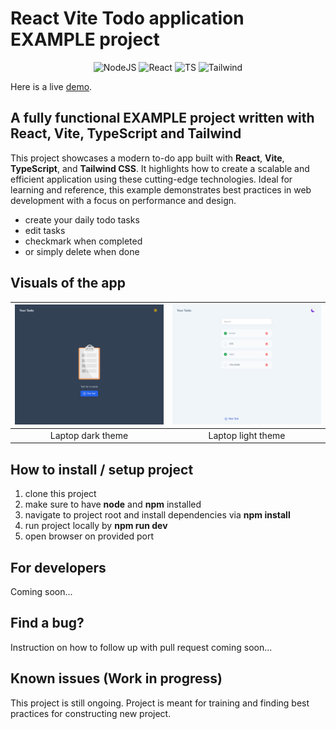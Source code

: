 # React Vite Todo application EXAMPLE project

<center>

![NodeJS](https://img.shields.io/badge/Node.js-43853D?style=for-the-badge&logo=node.js&logoColor=white)
![React](https://img.shields.io/badge/React-20232A?style=for-the-badge&logo=react&logoColor=61DAFB)
![TS](https://img.shields.io/badge/TypeScript-007ACC?style=for-the-badge&logo=typescript&logoColor=white)
![Tailwind](https://img.shields.io/badge/Tailwind_CSS-38B2AC?style=for-the-badge&logo=tailwind-css&logoColor=white)

</center>

Here is a live [demo](https://www.todoapp.valerianbahnik.from.hr).

## A fully functional EXAMPLE project written with React, Vite, TypeScript and Tailwind

This project showcases a modern to-do app built with **React**, **Vite**, **TypeScript**, and **Tailwind CSS**. It highlights how to create a scalable and efficient application using these cutting-edge technologies. Ideal for learning and reference, this example demonstrates best practices in web development with a focus on performance and design.

- create your daily todo tasks
- edit tasks
- checkmark when completed
- or simply delete when done

## Visuals of the app

| ![Laptop dark theme](/src//assets//laptop-todoapp-dark.png) | ![Laptop light theme](/src//assets//laptop-todoapp-light.png) |
| :---------------------------------------------------------: | :-----------------------------------------------------------: |
|                      Laptop dark theme                      |                      Laptop light theme                       |

## How to install / setup project

1. clone this project
2. make sure to have **node** and **npm** installed
3. navigate to project root and install dependencies via **npm install**
4. run project locally by **npm run dev**
5. open browser on provided port

## For developers

Coming soon...

## Find a bug?

Instruction on how to follow up with pull request coming soon...

## Known issues (Work in progress)

This project is still ongoing. Project is meant for training and finding best practices for constructing new project.
